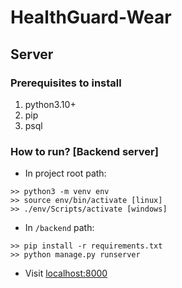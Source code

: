 # HealthGuard-Wear

## Server

### Prerequisites to install
1. python3.10+
2. pip
3. psql

### How to run? [Backend server]
- In project root path:
```
>> python3 -m venv env
>> source env/bin/activate [linux]
>> ./env/Scripts/activate [windows] 
```

- In `/backend` path:
```
>> pip install -r requirements.txt
>> python manage.py runserver
```
  
- Visit [localhost:8000](http://localhost:8000/)
